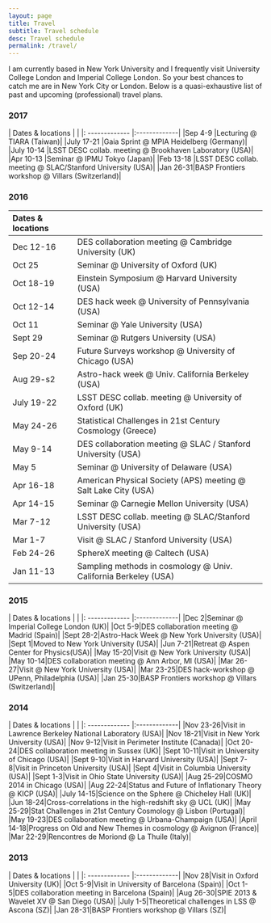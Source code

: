 ```yaml
---
layout: page
title: Travel
subtitle: Travel schedule
desc: Travel schedule
permalink: /travel/
---
```


I am currently based in New York University and I frequently visit University College London and Imperial College London. So your best chances to catch me are in New York City or London. Below is a quasi-exhaustive list of past and upcoming (professional) travel plans.

<div class="pretty-links">


### 2017

| Dates & locations       |            |
|: ------------- |:-------------|
|Sep 4-9 |Lecturing @ TIARA (Taiwan)|
|July 17-21 |Gaia Sprint @ MPIA Heidelberg (Germany)|
|July 10-14 |LSST DESC collab. meeting @ Brookhaven Laboratory (USA)|
|Apr 10-13 |Seminar @ IPMU Tokyo (Japan)|
|Feb 13-18 |LSST DESC collab. meeting @ SLAC/Stanford University (USA)|
|Jan 26-31|BASP Frontiers workshop @ Villars (Switzerland)|

### 2016

| Dates & locations        |            |
|:------------- |:-------------|
|Dec 12-16|DES collaboration meeting @ Cambridge University (UK)|
|Oct 25|Seminar @ University of Oxford (UK)|
|Oct 18-19|Einstein Symposium @ Harvard University (USA)|
|Oct 12-14|DES hack week @ University of Pennsylvania (USA)|
|Oct 11|Seminar @ Yale University (USA)|
|Sept 29|Seminar @ Rutgers University (USA)|
|Sep 20-24|Future Surveys workshop @ University of Chicago (USA)|
|Aug 29-s2|Astro-hack week @  Univ. California Berkeley (USA)|
|July 19-22|LSST DESC collab. meeting @ University of Oxford (UK)|
|May 24-26|Statistical Challenges in 21st Century Cosmology (Greece)|
|May 9-14|DES collaboration meeting @ SLAC / Stanford University (USA)|
|May 5|Seminar @ University of Delaware (USA)|
|Apr 16-18|American Physical Society (APS) meeting @ Salt Lake City (USA)|
|Apr 14-15|Seminar @ Carnegie Mellon University (USA)|
|Mar 7-12|LSST DESC collab. meeting @ SLAC/Stanford University (USA)|
|Mar 1-7|Visit @ SLAC / Stanford University (USA)|
|Feb 24-26|SphereX meeting @ Caltech (USA)|
|Jan 11-13|Sampling methods in cosmology @ Univ. California Berkeley (USA)|


### 2015

| Dates & locations       |            |
|: ------------- |:-------------|
|Dec 2|Seminar @ Imperial College London (UK)|
|Oct 5-9|DES collaboration meeting @ Madrid (Spain)|
|Sept 28-2|Astro-Hack Week @ New York University (USA)|
|Sept 1|Moved to New York University (USA)|
|Jun 7-21|Retreat @ Aspen Center for Physics(USA)|
|May 15-20|Visit @ New York University (USA)|
|May 10-14|DES collaboration meeting @ Ann Arbor, MI (USA)|
|Mar 26-27|Visit @ New York University (USA)|
|Mar 23-25|DES hack-workshop @ UPenn, Philadelphia (USA)|
|Jan 25-30|BASP Frontiers workshop @ Villars (Switzerland)|


### 2014

| Dates & locations       |            |
|: ------------- |:-------------|
|Nov 23-26|Visit in Lawrence Berkeley National Laboratory (USA)|
|Nov 18-21|Visit in New York University (USA)|
|Nov 9-12|Visit in Perimeter Institute (Canada)|
|Oct 20-24|DES collaboration meeting in Sussex (UK)|
|Sept 10-11|Visit in University of Chicago (USA)|
|Sept 9-10|Visit in Harvard University (USA)|
|Sept 7-8|Visit in Princeton University (USA)|
|Sept 4|Visit in Columbia University (USA)|
|Sept 1-3|Visit in Ohio State University (USA)|
|Aug 25-29|COSMO 2014 in Chicago (USA)|
|Aug 22-24|Status and Future of Inflationary Theory @ KICP (USA)|
|July 14-15|Science on the Sphere @ Chicheley Hall (UK)|
|Jun 18-24|Cross-correlations in the high-redshift sky @ UCL (UK)|
|May 25-29|Stat Challenges in 21st Century Cosmology @ Lisbon (Portugal)|
|May 19-23|DES collaboration meeting @ Urbana-Champaign (USA)|
|April 14-18|Progress on Old and New Themes in cosmology @ Avignon (France)|
|Mar 22-29|Rencontres de Moriond @ La Thuile (Italy)|


### 2013

| Dates & locations       |            |
|: ------------- |:-------------|
|Nov 28|Visit in Oxford University (UK)|
|Oct 5-9|Visit in University of Barcelona (Spain)|
|Oct 1-5|DES collaboration meeting in Barcelona (Spain)|
|Aug 26-30|SPIE 2013 & Wavelet XV @ San Diego (USA)|
|July 1-5|Theoretical challenges in LSS @ Ascona (SZ)|
|Jan 28-31|BASP Frontiers workshop @ Villars (SZ)|

</div>
